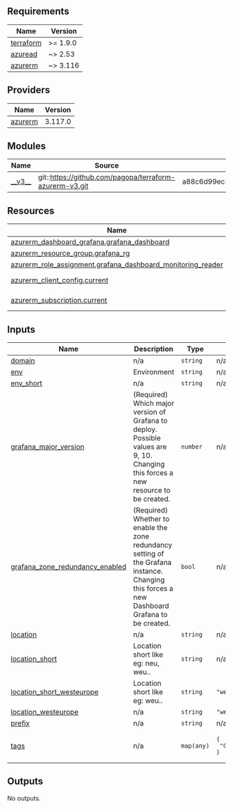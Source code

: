 <!-- markdownlint-disable -->
<!-- BEGIN_TF_DOCS -->
## Requirements

| Name | Version |
|------|---------|
| <a name="requirement_terraform"></a> [terraform](#requirement\_terraform) | >= 1.9.0 |
| <a name="requirement_azuread"></a> [azuread](#requirement\_azuread) | ~> 2.53 |
| <a name="requirement_azurerm"></a> [azurerm](#requirement\_azurerm) | ~> 3.116 |

## Providers

| Name | Version |
|------|---------|
| <a name="provider_azurerm"></a> [azurerm](#provider\_azurerm) | 3.117.0 |

## Modules

| Name | Source | Version |
|------|--------|---------|
| <a name="module___v3__"></a> [\_\_v3\_\_](#module\_\_\_v3\_\_) | git::https://github.com/pagopa/terraform-azurerm-v3.git | a88c6d99ec3871db7de57db4280422b02db3e4f0 |

## Resources

| Name | Type |
|------|------|
| [azurerm_dashboard_grafana.grafana_dashboard](https://registry.terraform.io/providers/hashicorp/azurerm/latest/docs/resources/dashboard_grafana) | resource |
| [azurerm_resource_group.grafana_rg](https://registry.terraform.io/providers/hashicorp/azurerm/latest/docs/resources/resource_group) | resource |
| [azurerm_role_assignment.grafana_dashboard_monitoring_reader](https://registry.terraform.io/providers/hashicorp/azurerm/latest/docs/resources/role_assignment) | resource |
| [azurerm_client_config.current](https://registry.terraform.io/providers/hashicorp/azurerm/latest/docs/data-sources/client_config) | data source |
| [azurerm_subscription.current](https://registry.terraform.io/providers/hashicorp/azurerm/latest/docs/data-sources/subscription) | data source |

## Inputs

| Name | Description | Type | Default | Required |
|------|-------------|------|---------|:--------:|
| <a name="input_domain"></a> [domain](#input\_domain) | n/a | `string` | n/a | yes |
| <a name="input_env"></a> [env](#input\_env) | Environment | `string` | n/a | yes |
| <a name="input_env_short"></a> [env\_short](#input\_env\_short) | n/a | `string` | n/a | yes |
| <a name="input_grafana_major_version"></a> [grafana\_major\_version](#input\_grafana\_major\_version) | (Required) Which major version of Grafana to deploy. Possible values are 9, 10. Changing this forces a new resource to be created. | `number` | n/a | yes |
| <a name="input_grafana_zone_redundancy_enabled"></a> [grafana\_zone\_redundancy\_enabled](#input\_grafana\_zone\_redundancy\_enabled) | (Required) Whether to enable the zone redundancy setting of the Grafana instance. Changing this forces a new Dashboard Grafana to be created. | `bool` | n/a | yes |
| <a name="input_location"></a> [location](#input\_location) | n/a | `string` | n/a | yes |
| <a name="input_location_short"></a> [location\_short](#input\_location\_short) | Location short like eg: neu, weu.. | `string` | n/a | yes |
| <a name="input_location_short_westeurope"></a> [location\_short\_westeurope](#input\_location\_short\_westeurope) | Location short like eg: weu.. | `string` | `"weu"` | no |
| <a name="input_location_westeurope"></a> [location\_westeurope](#input\_location\_westeurope) | n/a | `string` | `"westeurope"` | no |
| <a name="input_prefix"></a> [prefix](#input\_prefix) | n/a | `string` | n/a | yes |
| <a name="input_tags"></a> [tags](#input\_tags) | n/a | `map(any)` | <pre>{<br/>  "CreatedBy": "Terraform"<br/>}</pre> | no |

## Outputs

No outputs.
<!-- END_TF_DOCS -->